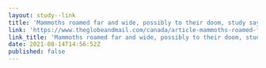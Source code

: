 ```yaml
---
layout: study--link
title: 'Mammoths roamed far and wide, possibly to their doom, study says - The Globe and Mail'
link: 'https://www.theglobeandmail.com/canada/article-mammoths-roamed-far-and-wide-possibly-to-their-doom-study-says/'
link_title: 'Mammoths roamed far and wide, possibly to their doom, study says - The Globe and Mail'
date: 2021-08-14T14:56:52Z
published: false
---
```


